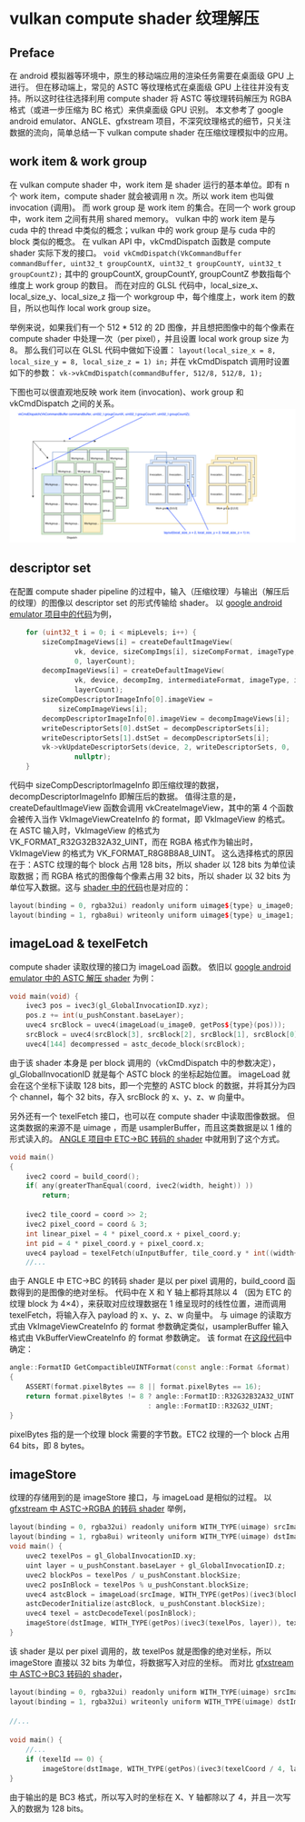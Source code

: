 # vulkan compute shader 纹理解压

## Preface

在 android 模拟器等环境中，原生的移动端应用的渲染任务需要在桌面级 GPU 上进行。
但在移动端上，常见的 ASTC 等纹理格式在桌面级 GPU 上往往并没有支持。所以这时往往选择利用 compute shader 将 ASTC 等纹理转码解压为 RGBA 格式（或进一步压缩为 BC 格式）来供桌面级 GPU 识别。
本文参考了 google android emulator、ANGLE、gfxstream 项目，不深究纹理格式的细节，只关注数据的流向，简单总结一下 vulkan compute shader 在压缩纹理模拟中的应用。

## work item & work group

在 vulkan compute shader 中，work item 是 shader 运行的基本单位。即有 n 个 work item，compute shader 就会被调用 n 次。所以 work item 也叫做 invocation (调用)。
而 work group 是 work item 的集合。在同一个 work group 中，work item 之间有共用 shared memory。
vulkan 中的 work item 是与 cuda 中的 thread 中类似的概念；vulkan 中的 work group 是与 cuda 中的 block 类似的概念。
在 vulkan API 中，vkCmdDispatch 函数是 compute shader 实际下发的接口。
`void vkCmdDispatch(VkCommandBuffer commandBuffer, uint32_t groupCountX, uint32_t groupCountY, uint32_t groupCountZ);`
其中的 groupCountX, groupCountY, groupCountZ 参数指每个维度上 work group 的数目。
而在对应的 GLSL 代码中，local_size_x、local_size_y、local_size_z 指一个 workgroup 中，每个维度上，work item 的数目，所以也叫作 local work group size。

举例来说，如果我们有一个 512 * 512 的 2D 图像，并且想把图像中的每个像素在 compute shader 中处理一次（per pixel），并且设置 local work group size 为 8。
那么我们可以在 GLSL 代码中做如下设置：
`layout(local_size_x = 8, local_size_y = 8, local_size_z = 1) in;`
并在 vkCmdDispatch 调用时设置如下的参数：
`vk->vkCmdDispatch(commandBuffer, 512/8, 512/8, 1);`

下图也可以很直观地反映 work item (invocation)、work group 和 vkCmdDispatch 之间的关系。
![img](./assets/work-group.png)

## descriptor set

在配置 compute shader pipeline 的过程中，输入（压缩纹理）与输出（解压后的纹理）的图像以 descriptor set 的形式传输给 shader。
以 [google android emulator 项目中的代码](https://android.googlesource.com/platform/external/qemu/+/emu-master-dev/android/android-emugl/host/libs/libOpenglRender/vulkan/VkDecoderGlobalState.cpp)为例，

```cpp
    for (uint32_t i = 0; i < mipLevels; i++) {
        sizeCompImageViews[i] = createDefaultImageView(
                vk, device, sizeCompImgs[i], sizeCompFormat, imageType,
                0, layerCount);
        decompImageViews[i] = createDefaultImageView(
                vk, device, decompImg, intermediateFormat, imageType, i,
                layerCount);
        sizeCompDescriptorImageInfo[0].imageView =
            sizeCompImageViews[i];
        decompDescriptorImageInfo[0].imageView = decompImageViews[i];
        writeDescriptorSets[0].dstSet = decompDescriptorSets[i];
        writeDescriptorSets[1].dstSet = decompDescriptorSets[i];
        vk->vkUpdateDescriptorSets(device, 2, writeDescriptorSets, 0,
                nullptr);
    }
```

代码中 sizeCompDescriptorImageInfo 即压缩纹理的数据，decompDescriptorImageInfo 即解压后的数据。
值得注意的是，createDefaultImageView 函数会调用 vkCreateImageView，其中的第 4 个函数会被传入当作 VkImageViewCreateInfo 的 format，即 VkImageView 的格式。
在 ASTC 输入时，VkImageView 的格式为 VK_FORMAT_R32G32B32A32_UINT，而在 RGBA 格式作为输出时，VkImageView 的格式为 VK_FORMAT_R8G8B8A8_UINT。
这么选择格式的原因在于：ASTC 纹理的每个 block 占用 128 bits，所以 shader 以 128 bits 为单位读取数据；而 RGBA 格式的图像每个像素占用 32 bits，所以 shader 以 32 bits 为单位写入数据。这与 [shader 中的代码](https://android.googlesource.com/platform/external/qemu/+/emu-master-dev/android/android-emugl/host/libs/libOpenglRender/vulkan/Astc.comp)也是对应的：

```cpp
layout(binding = 0, rgba32ui) readonly uniform uimage${type} u_image0;
layout(binding = 1, rgba8ui) writeonly uniform uimage${type} u_image1;
```

## imageLoad & texelFetch

compute shader 读取纹理的接口为 imageLoad 函数。
依旧以 [google android emulator 中的 ASTC 解压 shader](https://android.googlesource.com/platform/external/qemu/+/emu-master-dev/android/android-emugl/host/libs/libOpenglRender/vulkan/Astc.comp) 为例：

```cpp
void main(void) {
    ivec3 pos = ivec3(gl_GlobalInvocationID.xyz);
    pos.z += int(u_pushConstant.baseLayer);
    uvec4 srcBlock = uvec4(imageLoad(u_image0, getPos${type}(pos)));
    srcBlock = uvec4(srcBlock[3], srcBlock[2], srcBlock[1], srcBlock[0]);
    uvec4[144] decompressed = astc_decode_block(srcBlock);
```

由于该 shader 本身是 per block 调用的（vkCmdDispatch 中的参数决定），gl_GlobalInvocationID 就是每个 ASTC block 的坐标起始位置。 imageLoad 就会在这个坐标下读取 128 bits，即一个完整的 ASTC block 的数据，并将其分为四个 channel，每个 32 bits，存入 srcBlock 的 x、y、z、w 向量中。

另外还有一个 texelFetch 接口，也可以在 compute shader 中读取图像数据。
但这类数据的来源不是 uimage ，而是 usamplerBuffer，而且这类数据是以 1 维的形式读入的。
[ANGLE 项目中 ETC->BC 转码的 shader](https://chromium.googlesource.com/angle/angle/+/refs/heads/main/src/libANGLE/renderer/vulkan/shaders/src/EtcToBc.comp) 中就用到了这个方式。

```cpp
void main()
{
    ivec2 coord = build_coord();
    if( any(greaterThanEqual(coord, ivec2(width, height)) ))
        return;

    ivec2 tile_coord = coord >> 2;
    ivec2 pixel_coord = coord & 3;
    int linear_pixel = 4 * pixel_coord.x + pixel_coord.y;
    int pid = 4 * pixel_coord.y + pixel_coord.x;
    uvec4 payload = texelFetch(uInputBuffer, tile_coord.y * int((width+3)>>2) + tile_coord.x + texelOffset);
    //...
```

由于 ANGLE 中 ETC->BC 的转码 shader 是以 per pixel 调用的，build_coord 函数得到的是图像的绝对坐标。
代码中在 X 和 Y 轴上都将其除以 4 （因为 ETC 的纹理 block 为 4×4），来获取对应纹理数据在 1 维呈现时的线性位置，进而调用 texelFetch，将输入存入 payload 的 x、y、z、w 向量中。
与 uimage 的读取方式由 VkImageViewCreateInfo 的 format 参数确定类似，usamplerBuffer 输入格式由 VkBufferViewCreateInfo 的 format 参数确定。
该 format 在[这段代码](https://chromium.googlesource.com/angle/angle/+/refs/heads/main/src/libANGLE/renderer/vulkan/UtilsVk.cpp)中确定：

```cpp
angle::FormatID GetCompactibleUINTFormat(const angle::Format &format)
{
    ASSERT(format.pixelBytes == 8 || format.pixelBytes == 16);
    return format.pixelBytes != 8 ? angle::FormatID::R32G32B32A32_UINT
                                  : angle::FormatID::R32G32_UINT;
}
```

pixelBytes 指的是一个纹理 block 需要的字节数。ETC2 纹理的一个 block 占用 64 bits，即 8 bytes。

## imageStore

纹理的存储用到的是 imageStore 接口，与 imageLoad 是相似的过程。
以 [gfxstream 中 ASTC->RGBA 的转码 shader](https://android.googlesource.com/platform/hardware/google/gfxstream/+/refs/heads/main/host/vulkan/emulated_textures/shaders/AstcToRgb.comp) 举例，

```cpp
layout(binding = 0, rgba32ui) readonly uniform WITH_TYPE(uimage) srcImage;
layout(binding = 1, rgba8ui) writeonly uniform WITH_TYPE(uimage) dstImage;
void main() {
    uvec2 texelPos = gl_GlobalInvocationID.xy;
    uint layer = u_pushConstant.baseLayer + gl_GlobalInvocationID.z;
    uvec2 blockPos = texelPos / u_pushConstant.blockSize;
    uvec2 posInBlock = texelPos % u_pushConstant.blockSize;
    uvec4 astcBlock = imageLoad(srcImage, WITH_TYPE(getPos)(ivec3(blockPos, layer))).wzyx;
    astcDecoderInitialize(astcBlock, u_pushConstant.blockSize);
    uvec4 texel = astcDecodeTexel(posInBlock);
    imageStore(dstImage, WITH_TYPE(getPos)(ivec3(texelPos, layer)), texel);
}
```

该 shader 是以 per pixel 调用的，故 texelPos 就是图像的绝对坐标，所以 imageStore 直接以 32 bits 为单位，将数据写入对应的坐标。
而对比 [gfxstream 中 ASTC->BC3 转码的 shader](https://android.googlesource.com/platform/hardware/google/gfxstream/+/refs/heads/main/host/vulkan/emulated_textures/shaders/AstcToBc3.comp)，

```cpp
layout(binding = 0, rgba32ui) readonly uniform WITH_TYPE(uimage) srcImage;
layout(binding = 1, rgba32ui) writeonly uniform WITH_TYPE(uimage) dstImage;

//...

void main() {
    //...
    if (texelId == 0) {
        imageStore(dstImage, WITH_TYPE(getPos)(ivec3(texelCoord / 4, layer)), result);
}
```

由于输出的是 BC3 格式，所以写入时的坐标在 X、Y 轴都除以了 4，并且一次写入的数据为 128 bits。